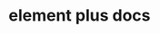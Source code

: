 # element plus docs

<cf-button/>

<script setup>
import cfButton  from '@yz-ui/components/button/index.vue'
</script>
